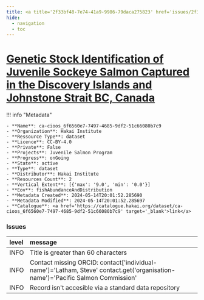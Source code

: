 ```yaml
---
title: <a title='2f33bf48-7e74-41a9-9986-79daca275823' href='issues/2f33bf48-7e74-41a9-9986-79daca275823/' target='_blank'>Genetic Stock Identification of Juvenile Sockeye Salmon Captured in the Discovery Islands and Johnstone Strait BC, Canada</a>
hide:
  - navigation
  - toc
---
```


# <a title='2f33bf48-7e74-41a9-9986-79daca275823' href='issues/2f33bf48-7e74-41a9-9986-79daca275823/' target='_blank'>Genetic Stock Identification of Juvenile Sockeye Salmon Captured in the Discovery Islands and Johnstone Strait BC, Canada</a>

<div id='map'></div>

!!! info "Metadata"
    
    - **Name**: ca-cioos_6f6560e7-7497-4685-9df2-51c66080b7c9 
    - **Organization**: Hakai Institute 
    - **Ressource Type**: dataset 
    - **Licence**: CC-BY-4.0 
    - **Private**: False 
    - **Projects**: Juvenile Salmon Program 
    - **Progress**: onGoing 
    - **State**: active 
    - **Type**: dataset 
    - **Distributor**: Hakai Institute 
    - **Resources Count**: 2 
    - **Vertical Extent**: [{'max': '9.0', 'min': '0.0'}] 
    - **Eov**: fishAbundanceAndDistribution 
    - **Metadata Created**: 2024-05-14T20:01:52.285690 
    - **Metadata Modified**: 2024-05-14T20:01:52.285697 
    - **Catalogue**: <a href='https://catalogue.hakai.org/dataset/ca-cioos_6f6560e7-7497-4685-9df2-51c66080b7c9' target='_blank'>link</a> 

### Issues

| level   | message                                                                                                                        |
|:--------|:-------------------------------------------------------------------------------------------------------------------------------|
| INFO    | Title is greater than 60 characters                                                                                            |
| INFO    | Contact missing ORCID: contact['individual-name']='Latham, Steve' contact.get('organisation-name')='Pacific Salmon Commission' |
| INFO    | Record isn't accesible via a standard data repository                                                                          |

<script>
   document.addEventListener("DOMContentLoaded", function() {
    var map = L.map('map').setView([51.505, -125.09], 5);
    L.tileLayer('https://tile.openstreetmap.org/{z}/{x}/{y}.png', {
        maxZoom: 19,
        attribution: '&copy; <a href="http://www.openstreetmap.org/copyright">OpenStreetMap</a>'
    }).addTo(map);
    var geojsonFeature = {
        "type": "Feature",
        "properties": {
            "name" : "<a title='2f33bf48-7e74-41a9-9986-79daca275823' href='issues/2f33bf48-7e74-41a9-9986-79daca275823/' target='_blank'>Genetic Stock Identification of Juvenile Sockeye Salmon Captured in the Discovery Islands and Johnstone Strait BC, Canada</a>"
        },
        "geometry": {'type': 'Polygon', 'coordinates': [[[-127.0, 49.88], [-124.4, 49.88], [-124.4, 50.84], [-127.0, 50.84], [-127.0, 49.88]]]}
    }
    L.geoJSON(geojsonFeature).addTo(map);
   })
</script>